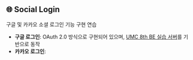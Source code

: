 ## 🌐 Social Login

구글 및 카카오 소셜 로그인 기능 구현 연습

- **구글 로그인**: OAuth 2.0 방식으로 구현되어 있으며, [UMC 8th BE 실습 서버](https://github.com/dydals3440/UMC-8th-BE)를 기반으로 동작
- **카카오 로그인**:
